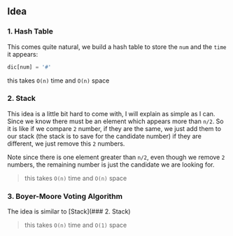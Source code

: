 ## Idea

### 1. Hash Table

This comes quite natural, we build a hash table to store the `num` and the `time` it appears:

```python
dic[num] = '#'  
```

this takes `O(n)` time and `O(n)` space

### 2. Stack

This idea is a little bit hard to come with, I will explain as simple as I can. Since we know
there must be an element which appears more than `n/2`. So it is like if we compare `2` number, 
if they are the same, we just add them to our stack (the stack is to save for the candidate number)
if they are different, we just remove this `2` numbers.

Note since there is one element greater than `n/2`, even though we remove `2` numbers, the remaining number
is just the candidate we are looking for. 

> this takes `O(n)` time and `O(n)` space


### 3. Boyer-Moore Voting Algorithm

The idea is similar to [Stack](### 2. Stack)

> this takes `O(n)` time and `O(1)` space

